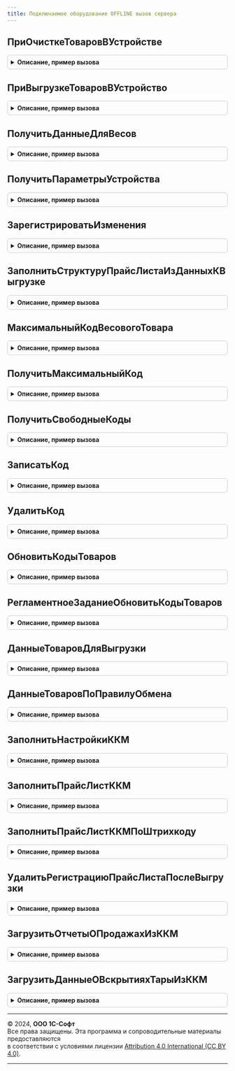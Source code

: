 ```yaml
---
title: Подключаемое оборудование OFFLINE вызов сервера
---
```



## ПриОчисткеТоваровВУстройстве
<details style="margin: 1em 0; padding: 0.5em; border: 1px solid #ccc; border-radius: 6px;">

<summary style="font-weight: bold; cursor: pointer;">Описание, пример вызова</summary>

```bsl

// Процедура вызывается при очистке товаров в устройстве.
// Выполняет запись информации в узел плана обмена.
//
// Параметры:
//  Устройство       - СправочникСсылка.ПодключаемоеОборудование - Ссылка на устройство.
//  ВыполненоУспешно - Булево - Признак успешного выполнения операции.
//
Процедура ПриОчисткеТоваровВУстройстве(Устройство, ВыполненоУспешно = Истина) Экспорт
```

Пример вызова
```bsl
ПодключаемоеОборудованиеOfflineВызовСервера.ПриОчисткеТоваровВУстройстве(Устройство, ВыполненоУспешно);
```
</details>

## ПриВыгрузкеТоваровВУстройство
<details style="margin: 1em 0; padding: 0.5em; border: 1px solid #ccc; border-radius: 6px;">

<summary style="font-weight: bold; cursor: pointer;">Описание, пример вызова</summary>

```bsl

// Процедура вызывается при выгрузке товаров в устройство.
// Выполняет запись информации в узел плана обмена.
//
// Параметры:
//  Устройство       - СправочникСсылка.ПодключаемоеОборудование - Ссылка на устройство.
//  СтруктураДанные - Структура -
//  ВыполненоУспешно - Булево - Признак успешного выполнения операции.
//  РасширеннаяВыгрузка - Булево -
//
Процедура ПриВыгрузкеТоваровВУстройство(Устройство, СтруктураДанные, ВыполненоУспешно = Истина, РасширеннаяВыгрузка = Ложь) Экспорт
```

Пример вызова
```bsl
ПодключаемоеОборудованиеOfflineВызовСервера.ПриВыгрузкеТоваровВУстройство(Устройство, СтруктураДанные, ВыполненоУспешно, РасширеннаяВыгрузка);
```
</details>

## ПолучитьДанныеДляВесов
<details style="margin: 1em 0; padding: 0.5em; border: 1px solid #ccc; border-radius: 6px;">

<summary style="font-weight: bold; cursor: pointer;">Описание, пример вызова</summary>

```bsl

// Функция возвращает структуру с данными в формате, необходимом для выгрузки списка товаров в весы с печатью этикеток.
//
// Параметры:
//  Устройство - СправочникСсылка.ПодключаемоеОборудование - Устройство для которого необходимо получить данные.
//  ТолькоИзмененные - Булево - Флаг получения только измененных данных.
//
// Возвращаемое значение:
//  Структура - Структура со свойствами:
//  * Данные - Массив - Выгружаемые данные.
//  * КоличествоНеВыгруженныхСтрокСОшибками - Число - Количество строк с ошибками.
//  * ЧастичнаяВыгрузка - Булево - Признак частичной выгрузки.
//  * Параметры - Структура - см. функцию ПолучитьПараметрыУстройства.
//
Функция ПолучитьДанныеДляВесов(Устройство, ТолькоИзмененные = Истина) Экспорт
```

Пример вызова
```bsl
Результат = ПодключаемоеОборудованиеOfflineВызовСервера.ПолучитьДанныеДляВесов(Устройство, ТолькоИзмененные);
```
</details>

## ПолучитьПараметрыУстройства
<details style="margin: 1em 0; padding: 0.5em; border: 1px solid #ccc; border-radius: 6px;">

<summary style="font-weight: bold; cursor: pointer;">Описание, пример вызова</summary>

```bsl

// Функция получает параметры устройства
//
// Параметры:
//  Устройство - СправочникСсылка.ПодключаемоеОборудование - Ссылка на устройство.
//
// Возвращаемое значение:
//  Структура - Структура со свойствами:
//  * ПравилоОбмена - СправочникСсылка.ПравилаОбменаСПодключаемымОборудованиемOffline - Правило обмена.
//  * УзелИнформационнойБазы - ПланОбменаСсылка - узел информационной базы.
//  * Склад - СправочникСсылка.Склады - Склад.
//  * ВидЦены - СправочникСсылка.ВидыЦен - Вид цены.
//  * ТипОборудования - ПеречислениеСсылка.ТипыПодключаемогоОборудования - тип оборудования.
//  * МаксимальныйКод - Число - Максимальный код.
//  * ВыгружатьИзменения - Булево - Признак необходимости выгрузки изменений.
//
Функция ПолучитьПараметрыУстройства(Устройство) Экспорт
```

Пример вызова
```bsl
Результат = ПодключаемоеОборудованиеOfflineВызовСервера.ПолучитьПараметрыУстройства(Устройство) 
```
</details>

## ЗарегистрироватьИзменения
<details style="margin: 1em 0; padding: 0.5em; border: 1px solid #ccc; border-radius: 6px;">

<summary style="font-weight: bold; cursor: pointer;">Описание, пример вызова</summary>

```bsl

// Функция регистрирует изменения для устройства.
//
// Параметры:
//  Устройство - СправочникСсылка.ПодключаемоеОборудование - Ссылка на устройство.
//
Процедура ЗарегистрироватьИзменения(Устройство) Экспорт
```

Пример вызова
```bsl
ПодключаемоеОборудованиеOfflineВызовСервера.ЗарегистрироватьИзменения(Устройство) 
```
</details>

## ЗаполнитьСтруктуруПрайсЛистаИзДанныхКВыгрузке
<details style="margin: 1em 0; padding: 0.5em; border: 1px solid #ccc; border-radius: 6px;">

<summary style="font-weight: bold; cursor: pointer;">Описание, пример вызова</summary>

```bsl

// Процедура заполняет структуру прайс-листа для выгрузке на ККМ Offline в расширенном формате (с группами товаров)
//
Процедура ЗаполнитьСтруктуруПрайсЛистаИзДанныхКВыгрузке(СтруктураПрайсЛиста, ТоварыКВыгрузке) Экспорт
```

Пример вызова
```bsl
ПодключаемоеОборудованиеOfflineВызовСервера.ЗаполнитьСтруктуруПрайсЛистаИзДанныхКВыгрузке(СтруктураПрайсЛиста, ТоварыКВыгрузке) 
```
</details>

## МаксимальныйКодВесовогоТовара
<details style="margin: 1em 0; padding: 0.5em; border: 1px solid #ccc; border-radius: 6px;">

<summary style="font-weight: bold; cursor: pointer;">Описание, пример вызова</summary>

```bsl

// Максимальный код весового товара.
//
// Возвращаемое значение:
//  Число - Максимальный код весового товара.
//
Функция МаксимальныйКодВесовогоТовара() Экспорт
```

Пример вызова
```bsl
Результат = ПодключаемоеОборудованиеOfflineВызовСервера.МаксимальныйКодВесовогоТовара() 
```
</details>

## ПолучитьМаксимальныйКод
<details style="margin: 1em 0; padding: 0.5em; border: 1px solid #ccc; border-radius: 6px;">

<summary style="font-weight: bold; cursor: pointer;">Описание, пример вызова</summary>

```bsl

// Функция возвращает максимальный код товара в регистре КодыТоваровПодключаемогоОборудованияOffline
// для заданного правила обмена.
//
// Параметры:
//  ПравилоОбмена - СправочникСсылка.ПравилаОбменаСПодключаемымОборудованиемOffline - Правило обмена.
//
// Возвращаемое значение:
//  Число - Максимальный код товара для заданного правила обмена.
//
Функция ПолучитьМаксимальныйКод(ПравилоОбмена) Экспорт
```

Пример вызова
```bsl
Результат = ПодключаемоеОборудованиеOfflineВызовСервера.ПолучитьМаксимальныйКод(ПравилоОбмена) 
```
</details>

## ПолучитьСвободныеКоды
<details style="margin: 1em 0; padding: 0.5em; border: 1px solid #ccc; border-radius: 6px;">

<summary style="font-weight: bold; cursor: pointer;">Описание, пример вызова</summary>

```bsl

// Функция возвращает таблицу свободных кодов товара в регистре КодыТоваровПодключаемогоОборудованияOffline
// для заданного правила обмена. Свободными являются коды, для которых не задана соответствующая номенклатура.
//
// Параметры:
//  ПравилоОбмена - СправочникСсылка.ПравилаОбменаСПодключаемымОборудованиемOffline - Правило обмена.
//  Количество - Число - Необходимое количество свободных кодов.
//
// Возвращаемое значение:
//  ТаблицаЗначений - Таблица свободных кодов товаров с колонками:
//  * Код - Число - свободный код.
//
Функция ПолучитьСвободныеКоды(ПравилоОбмена, Количество = 0) Экспорт
```

Пример вызова
```bsl
Результат = ПодключаемоеОборудованиеOfflineВызовСервера.ПолучитьСвободныеКоды(ПравилоОбмена, Количество);
```
</details>

## ЗаписатьКод
<details style="margin: 1em 0; padding: 0.5em; border: 1px solid #ccc; border-radius: 6px;">

<summary style="font-weight: bold; cursor: pointer;">Описание, пример вызова</summary>

```bsl

// Процедура записывает в регистр КодыТоваровПодключаемогоОборудованияOffline
// код для заданного правила обмена и соответствующие ему параметры номенклатуры.
//
// Параметры:
//  Данные        - Структура - Структура, содержащая поля:
//   * Номенклатура - СправочникСсылка.Номенклатура - Номенклатура.
//   * Характеристика - СправочникСсылка.ХарактеристикиНоменклатуры - характеристика.
//   * Упаковка - СправочникСсылка.УпаковкиЕдиницыИзмерения - Упаковка.
//  ПравилоОбмена - СправочникСсылка.ПравилаОбменаСПодключаемымОборудованиемOffline
//  Код           - Число - Код товара в разрезе правила обмена.
//  Используется  - Число - Признак того, что товар соответствует заданному в правиле обмена отбору.
//
Процедура ЗаписатьКод(Данные, ПравилоОбмена, Код, Используется) Экспорт
```

Пример вызова
```bsl
ПодключаемоеОборудованиеOfflineВызовСервера.ЗаписатьКод(Данные, ПравилоОбмена, Код, Используется) 
```
</details>

## УдалитьКод
<details style="margin: 1em 0; padding: 0.5em; border: 1px solid #ccc; border-radius: 6px;">

<summary style="font-weight: bold; cursor: pointer;">Описание, пример вызова</summary>

```bsl

// Процедура очищает параметры номенклатуры для записи, соответствующей коду в пределах правила обмена
// в регистре КодыТоваровПодключаемогоОборудованияOffline.
// Такая запись становится свободной.
//
// Параметры:
//  ПравилоОбмена - СправочникСсылка.ПравилаОбменаСПодключаемымОборудованиемOffline - Правило обмена.
//  Код           - Число - Код товара в разрезе правила обмена.
//
Процедура УдалитьКод(ПравилоОбмена, Код) Экспорт
```

Пример вызова
```bsl
ПодключаемоеОборудованиеOfflineВызовСервера.УдалитьКод(ПравилоОбмена, Код) 
```
</details>

## ОбновитьКодыТоваров
<details style="margin: 1em 0; padding: 0.5em; border: 1px solid #ccc; border-radius: 6px;">

<summary style="font-weight: bold; cursor: pointer;">Описание, пример вызова</summary>

```bsl

// Процедура обновляет записи в регистре КодыТоваровПодключаемогоОборудованияOffline
// в соответствии с правилом обмена. Записи, не соответствующие отбору правила становятся
// неиспользуемыми. Добавляются новые записи, соответствующие отбору, если такие будут найдены.
//
// Параметры:
//  ПравилоОбмена - СправочникСсылка.ПравилаОбменаСПодключаемымОборудованиемOffline - Правило обмена.
//
Процедура ОбновитьКодыТоваров(ПравилоОбмена) Экспорт
```

Пример вызова
```bsl
ПодключаемоеОборудованиеOfflineВызовСервера.ОбновитьКодыТоваров(ПравилоОбмена) 
```
</details>

## РегламентноеЗаданиеОбновитьКодыТоваров
<details style="margin: 1em 0; padding: 0.5em; border: 1px solid #ccc; border-radius: 6px;">

<summary style="font-weight: bold; cursor: pointer;">Описание, пример вызова</summary>

```bsl

// Процедура выполняет обновление кодов товаров для всех правил обмена.
//
Процедура РегламентноеЗаданиеОбновитьКодыТоваров() Экспорт
```

Пример вызова
```bsl
ПодключаемоеОборудованиеOfflineВызовСервера.РегламентноеЗаданиеОбновитьКодыТоваров() 
```
</details>

## ДанныеТоваровДляВыгрузки
<details style="margin: 1em 0; padding: 0.5em; border: 1px solid #ccc; border-radius: 6px;">

<summary style="font-weight: bold; cursor: pointer;">Описание, пример вызова</summary>

```bsl

// Функция возвращает таблицу товаров с данными к выгрузке в устройство.
//
// Параметры:
//  Устройство - СправочникСсылка.ПодключаемоеОборудование - Устройство для которого необходимо получить данные
//  Параметры - Структура -
//  ОбновитьКодыТоваров - Булево - Флаг обновления кодов товаров перед получением данных.
//  Штрихкод - Строка
//
// Возвращаемое значение:
//  ТаблицаЗначений - Таблица товаров к выгрузке.
//
Функция ДанныеТоваровДляВыгрузки(Устройство, Параметры, ОбновитьКодыТоваров = Ложь, Штрихкод = "") Экспорт
```

Пример вызова
```bsl
Результат = ПодключаемоеОборудованиеOfflineВызовСервера.ДанныеТоваровДляВыгрузки(Устройство, Параметры, ОбновитьКодыТоваров, Штрихкод);
```
</details>

## ДанныеТоваровПоПравилуОбмена
<details style="margin: 1em 0; padding: 0.5em; border: 1px solid #ccc; border-radius: 6px;">

<summary style="font-weight: bold; cursor: pointer;">Описание, пример вызова</summary>

```bsl

// Функция возвращает таблицу товаров с данными о товарам для правила выгрузки с ценами
//
// Параметры:
//  ПравилоОбмена - СправочникСсылка.ПравилаОбменаСПодключаемымОборудованиемOffline - Правило обмена.
//  ВидЦены - СправочникСсылка.ВидыЦен - Вид цены.
//  ИндивидуальныйВидЦены - СправочникСсылка.ВидыЦен - Индивидуальный вид цены.
//
// Возвращаемое значение:
//  ТаблицаЗначений - Таблица товаров
//
Функция ДанныеТоваровПоПравилуОбмена(ПравилоОбмена, ВидЦены, ИндивидуальныйВидЦены) Экспорт
```

Пример вызова
```bsl
Результат = ПодключаемоеОборудованиеOfflineВызовСервера.ДанныеТоваровПоПравилуОбмена(ПравилоОбмена, ВидЦены, ИндивидуальныйВидЦены) 
```
</details>

## ЗаполнитьНастройкиККМ
<details style="margin: 1em 0; padding: 0.5em; border: 1px solid #ccc; border-radius: 6px;">

<summary style="font-weight: bold; cursor: pointer;">Описание, пример вызова</summary>

```bsl

// заполнение переопределяемых процедур модуля МенеджерОфлайнОборудованияПереопределяемый

Процедура ЗаполнитьНастройкиККМ(ОфлайнОборудование, НастройкиОборудования) Экспорт
```

Пример вызова
```bsl
ПодключаемоеОборудованиеOfflineВызовСервера.ЗаполнитьНастройкиККМ(ОфлайнОборудование, НастройкиОборудования) 
```
</details>

## ЗаполнитьПрайсЛистККМ
<details style="margin: 1em 0; padding: 0.5em; border: 1px solid #ccc; border-radius: 6px;">

<summary style="font-weight: bold; cursor: pointer;">Описание, пример вызова</summary>

```bsl

Процедура ЗаполнитьПрайсЛистККМ(ОфлайнОборудование, ПрайсЛист, ПолнаяВыгрузка) Экспорт
```

Пример вызова
```bsl
ПодключаемоеОборудованиеOfflineВызовСервера.ЗаполнитьПрайсЛистККМ(ОфлайнОборудование, ПрайсЛист, ПолнаяВыгрузка) 
```
</details>

## ЗаполнитьПрайсЛистККМПоШтрихкоду
<details style="margin: 1em 0; padding: 0.5em; border: 1px solid #ccc; border-radius: 6px;">

<summary style="font-weight: bold; cursor: pointer;">Описание, пример вызова</summary>

```bsl

Процедура ЗаполнитьПрайсЛистККМПоШтрихкоду(ОфлайнОборудование, ПрайсЛист, Штрихкод) Экспорт
```

Пример вызова
```bsl
ПодключаемоеОборудованиеOfflineВызовСервера.ЗаполнитьПрайсЛистККМПоШтрихкоду(ОфлайнОборудование, ПрайсЛист, Штрихкод) 
```
</details>

## УдалитьРегистрациюПрайсЛистаПослеВыгрузки
<details style="margin: 1em 0; padding: 0.5em; border: 1px solid #ccc; border-radius: 6px;">

<summary style="font-weight: bold; cursor: pointer;">Описание, пример вызова</summary>

```bsl

Процедура УдалитьРегистрациюПрайсЛистаПослеВыгрузки(ОфлайнОборудование) Экспорт
```

Пример вызова
```bsl
ПодключаемоеОборудованиеOfflineВызовСервера.УдалитьРегистрациюПрайсЛистаПослеВыгрузки(ОфлайнОборудование) 
```
</details>

## ЗагрузитьОтчетыОПродажахИзККМ
<details style="margin: 1em 0; padding: 0.5em; border: 1px solid #ccc; border-radius: 6px;">

<summary style="font-weight: bold; cursor: pointer;">Описание, пример вызова</summary>

```bsl

Процедура ЗагрузитьОтчетыОПродажахИзККМ(Устройство, ДанныеОПродажах, Отказ, СообщениеОбОшибке) Экспорт
```

Пример вызова
```bsl
ПодключаемоеОборудованиеOfflineВызовСервера.ЗагрузитьОтчетыОПродажахИзККМ(Устройство, ДанныеОПродажах, Отказ, СообщениеОбОшибке) 
```
</details>

## ЗагрузитьДанныеОВскрытияхТарыИзККМ
<details style="margin: 1em 0; padding: 0.5em; border: 1px solid #ccc; border-radius: 6px;">

<summary style="font-weight: bold; cursor: pointer;">Описание, пример вызова</summary>

```bsl

Процедура ЗагрузитьДанныеОВскрытияхТарыИзККМ(Устройство, ДанныеОВскрытияхТары, Отказ, СообщениеОбОшибке) Экспорт
```

Пример вызова
```bsl
ПодключаемоеОборудованиеOfflineВызовСервера.ЗагрузитьДанныеОВскрытияхТарыИзККМ(Устройство, ДанныеОВскрытияхТары, Отказ, СообщениеОбОшибке) 
```
</details>

---

© 2024, **ООО 1С-Софт**  
Все права защищены. Эта программа и сопроводительные материалы предоставляются  
в соответствии с условиями лицензии [Attribution 4.0 International (CC BY 4.0)](https://creativecommons.org/licenses/by/4.0/legalcode).

---
